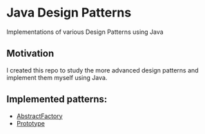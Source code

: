 # Java Design Patterns
Implementations of various Design Patterns using Java  
## Motivation
I created this repo to study the more advanced design patterns and implement them myself using Java.
## Implemented patterns:
- [AbstractFactory](https://github.com/janyousssef/java-design-patterns/tree/main/src/main/java/com/jan/abstractfactory)
- [Prototype](https://github.com/janyousssef/java-design-patterns/tree/main/src/main/java/com/jan/prototype)
